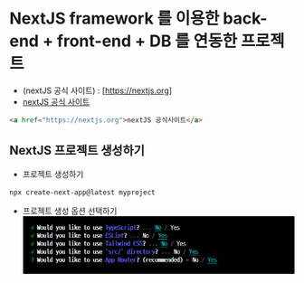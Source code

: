 # NextJS framework 를 이용한 back-end + front-end + DB 를 연동한 프로젝트

- (nextJS 공식 사이트) : [https://nextjs.org]
- [nextJS 공식 사이트](https://nextjs.org)

```html
<a href="https://nextjs.org">nextJS 공식사이트</a>
```

## NextJS 프로젝트 생성하기

- 프로젝트 생성하기

```bash
npx create-next-app@latest myproject
```

- 프로젝트 생성 옵션 선택하기
  ![alt text](image.png)
